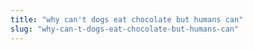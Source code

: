 ```yaml
---
title: "why can't dogs eat chocolate but humans can"
slug: "why-can-t-dogs-eat-chocolate-but-humans-can"
---
```


